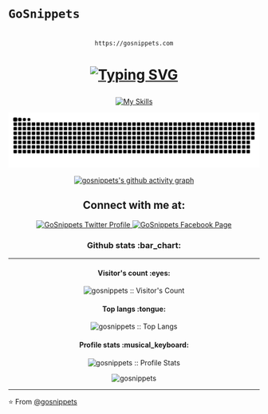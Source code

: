 # ```GoSnippets```

<div align="center">

```
  
https://gosnippets.com

```
  
</div>
<h1 align="center">
  
  [![Typing SVG](https://readme-typing-svg.demolab.com/?font=Fira+Code&pause=1000&width=500&lines=Hi+there+%F0%9F%91%8B%2C+I%27m+RDG.+I%27m+from+INDIA)](https://git.io/typing-svg)
</h1>

<div align="center">
  
  [![My Skills](https://skillicons.dev/icons?i=react,linux,js,ts,vscode,android)](https://skillicons.dev)
  
</div>

<div align="center">
  
  ![github contribution grid snake animation](https://raw.githubusercontent.com/id1945/id1945/output/github-contribution-grid-snake-dark.svg)
 
  [![gosnippets's github activity graph](https://activity-graph.herokuapp.com/graph?username=gosnippets&theme=react-dark)](https://gosnippets.com)
  
</div>

<h2 align="center">Connect with me at: </h2>
<p align="center"> 
  <a href="https://twitter.com/gosnippets">
    <img src="https://www.vectorlogo.zone/logos/twitter/twitter-tile.svg" alt="GoSnippets Twitter Profile" height="30" width="30">
  </a>
  <a href="https://facebook.com/gosnippets">
    <img src="https://www.vectorlogo.zone/logos/facebook/facebook-tile.svg" alt="GoSnippets Facebook Page" height="30" width="30">
  </a>

<h3 align="center">Github stats :bar_chart:</h3>

---

<h4 align="center">Visitor's count :eyes:</h4>

<p align="center"><img src="https://profile-counter.glitch.me/{gosnippets}/count.svg" alt="gosnippets :: Visitor's Count" /></p>

<h4 align="center">Top langs :tongue:</h4>

<p align="center"><img src="https://github-readme-stats.vercel.app/api/top-langs/?username=gosnippets&langs_count=10&theme=tokyonight&layout=compact" alt="gosnippets :: Top Langs" /></p>

<h4 align="center">Profile stats :musical_keyboard:</h4>

<p align="center"><img src="https://github-readme-stats.vercel.app/api?username=gosnippets&show_icons=true&theme=synthwave" alt="gosnippets :: Profile Stats" /></p>

<p align="center"><img src="https://github-readme-streak-stats.herokuapp.com/?user=gosnippets&theme=synthwave" alt="gosnippets"/></p>

---

⭐️ From [@gosnippets](https://github.com/gosnippets)
